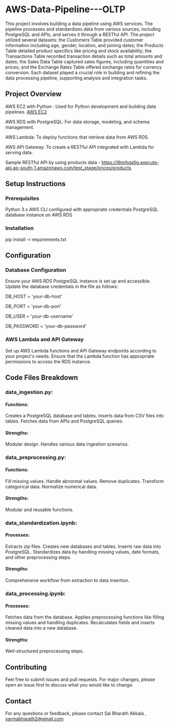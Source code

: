 # AWS-Data-Pipeline---OLTP
This project involves building a data pipeline using AWS services. The pipeline processes and standardizes data from various sources, including PostgreSQL and APIs, and serves it through a RESTful API. The project utilized several datasets: the Customers Table provided customer information including age, gender, location, and joining dates; the Products Table detailed product specifics like pricing and stock availability; the Transactions Table recorded transaction details such as total amounts and dates; the Sales Data Table captured sales figures, including quantities and prices; and the Exchange Rates Table offered exchange rates for currency conversion. Each dataset played a crucial role in building and refining the data processing pipeline, supporting analysis and integration tasks.

## Project Overview
AWS EC2 with Python : Used for Python development and building data pipelines. 
[AWS EC2](https://ap-south-1.console.aws.amazon.com/ec2/home?region=ap-south-1#Home:)

AWS RDS with PostgreSQL: For data storage, modeling, and schema management.

AWS Lambda: To deploy functions that retrieve data from AWS RDS.

AWS API Gateway: To create a RESTful API integrated with Lambda for serving data.

Sample RESTful API by using products data - https://l6mihgafjg.execute-api.ap-south-1.amazonaws.com/test_xtage/prices/products

## Setup Instructions
### Prerequisites
Python 3.x
AWS CLI configured with appropriate credentials
PostgreSQL database instance on AWS RDS

### Installation
pip install -r requirements.txt

## Configuration
### Database Configuration
Ensure your AWS RDS PostgreSQL instance is set up and accessible. Update the database credentials in the file as follows:

DB_HOST = 'your-db-host'

DB_PORT = 'your-db-port'

DB_USER = 'your-db-username'

DB_PASSWORD = 'your-db-password'

### AWS Lambda and API Gateway
Set up AWS Lambda functions and API Gateway endpoints according to your project's needs. Ensure that the Lambda function has appropriate permissions to access the RDS instance.

## Code Files Breakdown
### data_ingestion.py:

#### Functions:
Creates a PostgreSQL database and tables.
Inserts data from CSV files into tables.
Fetches data from APIs and PostgreSQL queries.
#### Strengths:
Modular design.
Handles various data ingestion scenarios.

### data_preprocessing.py:

#### Functions:
Fill missing values.
Handle abnormal values.
Remove duplicates.
Transform categorical data.
Normalize numerical data.
#### Strengths:
Modular and reusable functions.

### data_standardization.ipynb:

#### Processes:
Extracts zip files.
Creates new databases and tables.
Inserts raw data into PostgreSQL.
Standardizes data by handling missing values, date formats, and other preprocessing steps.
#### Strengths:
Comprehensive workflow from extraction to data insertion.

### data_processing.ipynb:

#### Processes:
Fetches data from the database.
Applies preprocessing functions like filling missing values and handling duplicates.
Recalculates fields and inserts cleaned data into a new database.
#### Strengths:
Well-structured preprocessing steps.

## Contributing
Feel free to submit issues and pull requests. For major changes, please open an issue first to discuss what you would like to change.

## Contact
For any questions or feedback, please contact Sai Bharath Akkala , varmabharath2@gmail.com
